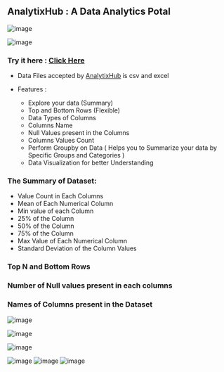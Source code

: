 

## AnalytixHub : A Data Analytics Potal




  ![image](https://github.com/user-attachments/assets/3cf02883-2747-40ad-831c-17125c06d7c6)

  
 ![image](https://github.com/user-attachments/assets/dcea8318-b34b-45b3-b36d-60485cd67847)



### Try it here : [Click Here](https://analytics-potal.streamlit.app/)

- Data Files accepted by [AnalytixHub](https://analytics-potal.streamlit.app/) is csv and excel

- Features :
  -   Explore your data (Summary)
  -   Top and Bottom Rows (Flexible)
  -   Data Types of Columns
  -   Columns Name
  -   Null Values present in the Columns
  -   Columns Values Count 
  -   Perform Groupby on Data ( Helps you to Summarize your data by Specific Groups and Categories )
  -   Data Visualization for better Understanding
 
### The Summary of Dataset:
- Value Count in Each Columns
- Mean of Each Numerical Column
- Min value of each Column
- 25% of the Column
- 50% of the Column
- 75% of the Column
- Max Value of Each Numerical Column
- Standard Deviation of the Column Values

### Top N and Bottom Rows 
### Number of Null values present in each columns 
### Names of Columns present in the Dataset
    
![image](https://github.com/user-attachments/assets/e0b92eb8-3826-4374-b172-f8ab32a77af9)

![image](https://github.com/user-attachments/assets/d733e526-e90e-46a8-868b-0b91f16f2c3f)

![image](https://github.com/user-attachments/assets/e67674b5-0821-4614-8a32-0b88cc11aba8)

   ![image](https://github.com/user-attachments/assets/1b7b0b1d-7ee8-4672-b11a-ff0f1f222a82)
  ![image](https://github.com/user-attachments/assets/504e590f-25ee-45b1-9d3d-fcdaed8524b9)
  ![image](https://github.com/user-attachments/assets/586171ba-98d6-4075-922a-18a6becd4022)



